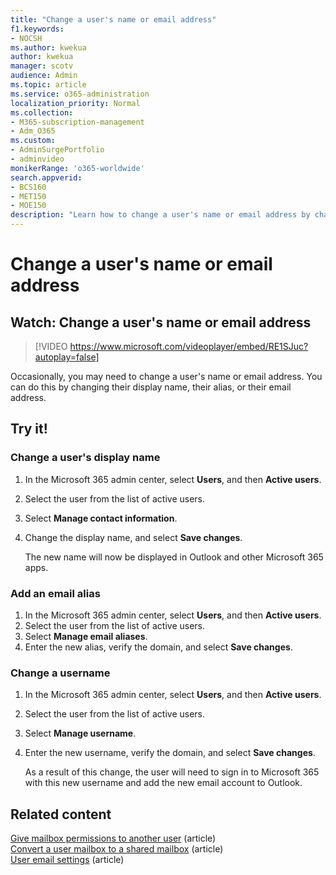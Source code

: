 ```yaml
---
title: "Change a user's name or email address"
f1.keywords:
- NOCSH
ms.author: kwekua
author: kwekua
manager: scotv
audience: Admin
ms.topic: article
ms.service: o365-administration
localization_priority: Normal
ms.collection: 
- M365-subscription-management 
- Adm_O365
ms.custom: 
- AdminSurgePortfolio
- adminvideo
monikerRange: 'o365-worldwide'
search.appverid:
- BCS160
- MET150
- MOE150
description: "Learn how to change a user's name or email address by changing a display name, alias, or email address."
---
```


# Change a user's name or email address

## Watch: Change a user's name or email address

> [!VIDEO https://www.microsoft.com/videoplayer/embed/RE1SJuc?autoplay=false]

Occasionally, you may need to change a user's name or email address. You can do this by changing their display name, their alias, or their email address. 

## Try it!

### Change a user's display name

1. In the Microsoft 365 admin center, select **Users**, and then **Active users**.
1. Select the user from the list of active users.
1. Select **Manage contact information**.
1. Change the display name, and select **Save changes**.

    The new name will now be displayed in Outlook and other Microsoft 365 apps.

### Add an email alias

1. In the Microsoft 365 admin center, select **Users**, and then **Active users**.
1. Select the user from the list of active users.
1. Select **Manage email aliases**.
1. Enter the new alias, verify the domain, and select **Save changes**.

### Change a username

1. In the Microsoft 365 admin center, select **Users**, and then **Active users**.
1. Select the user from the list of active users.
1. Select **Manage username**.
1. Enter the new username, verify the domain, and select **Save changes**.

    As a result of this change, the user will need to sign in to Microsoft 365 with this new username and add the new email account to Outlook.

## Related content

[Give mailbox permissions to another user](https://docs.microsoft.com/microsoft-365/admin/add-users/give-mailbox-permissions-to-another-user) (article)\
[Convert a user mailbox to a shared mailbox](https://docs.microsoft.com/microsoft-365/admin/email/convert-user-mailbox-to-shared-mailbox) (article)\
[User email settings](https://docs.microsoft.com/microsoft-365/admin/email/office-365-user-email-settings) (article)
